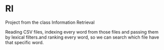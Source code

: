 # RI
Project from the class Information Retrieval

Reading CSV files, indexing every word from those files and passing them by lexical filters.and ranking every word, so we can search which file have that specific word.
